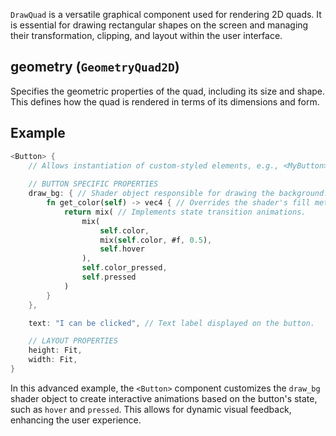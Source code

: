 `DrawQuad` is a versatile graphical component used for rendering 2D quads. It is essential for drawing rectangular shapes on the screen and managing their transformation, clipping, and layout within the user interface.

## geometry (`GeometryQuad2D`)
Specifies the geometric properties of the quad, including its size and shape. This defines how the quad is rendered in terms of its dimensions and form.

## Example
```rust
<Button> {
	// Allows instantiation of custom-styled elements, e.g., <MyButton> {}.
	
	// BUTTON SPECIFIC PROPERTIES
	draw_bg: { // Shader object responsible for drawing the background.
		fn get_color(self) -> vec4 { // Overrides the shader's fill method.
			return mix( // Implements state transition animations.
				mix(
					self.color,
					mix(self.color, #f, 0.5),
					self.hover
				),
				self.color_pressed,
				self.pressed
			)
		}
	},

	text: "I can be clicked", // Text label displayed on the button.

	// LAYOUT PROPERTIES
	height: Fit,
	width: Fit,
}
```

In this advanced example, the `<Button>` component customizes the `draw_bg` shader object to create interactive animations based on the button's state, such as `hover` and `pressed`. This allows for dynamic visual feedback, enhancing the user experience.
